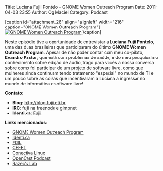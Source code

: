 Title: Luciana Fujii Pontelo - GNOME Women Outreach Program
Date: 2011-04-03 23:55
Author: Og Maciel
Category: Podcast


[caption id="attachment\_26" align="alignleft" width="216"
caption="GNOME Women Outreach Program"][![GNOME Women Outreach
Program](http://www.castalio.info/wp-content/uploads/2011/04/gnome-women-outreach-poster-216x300.png "GNOME Women Outreach Program")](http://www.castalio.info/wp-content/uploads/2011/04/gnome-women-outreach-poster.png)[/caption]

Neste episódio tive a oportunidade de entrevistar a **Luciana Fujii
Pontelo**, uma das duas brasileiras que participaram do ﻿último **GNOME
Women Outreach Program**. Apesar de não poder contar com meu co-piloto,
**Evandro Pastor**, que está com problemas de saúde, e do meu
pouquíssimo conhecimento sobre edição de áudio, trago para vocês a nossa
conversa sobre como foi participar de um projeto de software livre, como
que mulheres ainda continuam tendo tratamento "especial" no mundo de TI
e um pouco sobre as coisas que incentivaram a Luciana a ingressar no
mundo de informática e software livre!

**Contato**:

-   **Blog**: <http://blog.fujii.eti.br>
-   [](http://blog.fujii.eti.br)**IRC**: fujii na freenode e gimpnet
-   **Identi.ca**:
    [Fujii](http://identi.ca/fujii "http://identi.ca/fujii")

**Links mencionados**:

-   [GNOME Women Outreach
    Program](https://live.gnome.org/GnomeWomen/OutreachProgram2010)
-   [Identi.ca](http://identi.ca/ "http://identi.ca/")
-   [FISL](http://fisl.softwarelivre.org/ "http://fisl.softwarelivre.org/")
-   [CEFET](https://secure.wikimedia.org/wikipedia/pt/wiki/Anexo:Lista_de_Centros_Federais_de_Educa%C3%A7%C3%A3o_Tecnol%C3%B3gica "https://secure.wikimedia.org/wikipedia/pt/wiki/Anexo:Lista_de_Centros_Federais_de_Educa%C3%A7%C3%A3o_Tecnol%C3%B3gica")
-   [Conectiva
    Linux](https://secure.wikimedia.org/wikipedia/en/wiki/Conectiva "https://secure.wikimedia.org/wikipedia/en/wiki/Conectiva")
-   [OpenCast
    Podcast](http://br-linux.org/2011/opencast-episodio-2-ubuntu/ "http://br-linux.org/2011/opencast-episodio-2-ubuntu/")
-   [Razec's
    Lab](http://razec.wordpress.com "http://razec.wordpress.com")

